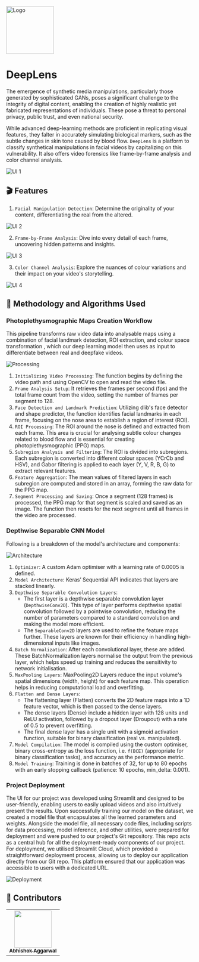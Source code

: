 <img src="images/logo.png" alt="Logo" width="128" height="128">

# DeepLens

The emergence of synthetic media manipulations, particularly those generated by sophisticated GANs, poses a significant challenge to the integrity of digital content, enabling the creation
of highly realistic yet fabricated representations of individuals. These pose a threat to personal privacy, public trust, and even national security. 

While advanced deep-learning methods are proficient in replicating visual features, they falter in accurately simulating biological markers, such as the subtle changes in skin tone 
caused by blood flow. `DeepLens` is a platform to classify synthetical manipulations in facial videos by capitalizing on this vulnerability. It also offers video forensics like frame-by-frame
analysis and color channel analysis.

![UI 1](https://github.com/abhishek-x/deeplens/blob/09fae8933d45b410a7b74086b085cbb00e7831c8/images/UI%201%20(Home%20Page).png)

## 🎬 Features

1. `Facial Manipulation Detection`: Determine the originality of your content, differentiating the real from the altered.

  ![UI 2](https://github.com/abhishek-x/deeplens/blob/09fae8933d45b410a7b74086b085cbb00e7831c8/images/UI%202%20(Detection%20Results).png)

2. `Frame-by-Frame Analysis`: Dive into every detail of each frame, uncovering hidden patterns and insights.

  ![UI 3](https://github.com/abhishek-x/deeplens/blob/09fae8933d45b410a7b74086b085cbb00e7831c8/images/UI%203%20(Forensics%20Report).png)
   
3. `Color Channel Analysis`: Explore the nuances of colour variations and their impact on your video's storytelling.

  ![UI 4](https://github.com/abhishek-x/deeplens/blob/09fae8933d45b410a7b74086b085cbb00e7831c8/images/UI%204%20(Color%20Channel%20Analysis).png)

## 📝 Methodology and Algorithms Used 

### Photoplethysmographic Maps Creation Workflow
This pipeline transforms raw video data into analysable maps using a combination of facial landmark detection, ROI extraction, and colour space transformation
, which our deep learning model then uses as input to differentiate between real and deepfake videos.

![Processing](https://github.com/abhishek-x/deeplens/blob/15480d4e086026af00bb0b88db771073d00a6f5a/images/maps%20creation.png)

1. `Initializing Video Processing`: The function begins by defining the video path and using OpenCV to open and read the video file.
2. `Frame Analysis Setup`: It retrieves the frames per second (fps) and the total frame count from the video, setting the number of frames per segment to 128.
3. `Face Detection and Landmark Prediction`: Utilizing dlib's face detector and shape predictor, the function identifies facial landmarks in each frame, focusing on the nose area to establish a region of interest (ROI).
4. `ROI Processing`: The ROI around the nose is defined and extracted from each frame. This area is crucial for analysing subtle colour changes related to blood flow and is essential for creating photoplethysmographic (PPG) maps.
5. `Subregion Analysis and Filtering`: The ROI is divided into subregions. Each subregion is converted into different colour spaces (YCrCb and HSV), and Gabor filtering is applied to each layer (Y, V, R, B, G) to extract relevant features.
6. `Feature Aggregation`: The mean values of filtered layers in each subregion are computed and stored in an array, forming the raw data for the PPG map.
7. `Segment Processing and Saving`: Once a segment (128 frames) is processed, the PPG map for that segment is scaled and saved as an image. The function then resets for the next segment until all frames in the video are processed.

### Depthwise Separable CNN Model
Following is a breakdown of the model's architecture and components:

![Architecture](https://github.com/abhishek-x/deeplens/blob/15480d4e086026af00bb0b88db771073d00a6f5a/images/model%20architecture.png)

1. `Optimizer`: A custom Adam optimiser with a learning rate of 0.0005 is defined.
2. `Model Architecture`: Keras’ Sequential API indicates that layers are stacked linearly.
3. `Depthwise Separable Convolution Layers`:
    - The first layer is a depthwise separable convolution layer (`DepthwiseConv2D`). This type of layer performs depthwise spatial convolution followed by a pointwise convolution, reducing the number of parameters compared to a standard convolution and making the model more efficient.
    - The `SeparableConv2D` layers are used to refine the feature maps further. These layers are known for their efficiency in handling high-dimensional inputs like images.
4. `Batch Normalization`: After each convolutional layer, these are added. These BatchNormalization layers normalise the output from the previous layer, which helps speed up training and reduces the sensitivity to network initialisation.
5. `MaxPooling Layers`: MaxPooling2D Layers reduce the input volume's spatial dimensions (width, height) for each feature map. This operation helps in reducing computational load and overfitting.
6. `Flatten and Dense Layers`:
    - The flattening layer (Flatten) converts the 2D feature maps into a 1D feature vector, which is then passed to the dense layers.
    - The dense layers (Dense) include a hidden layer with 128 units and ReLU activation, followed by a dropout layer (Droupout) with a rate of 0.5 to prevent overfitting.
    - The final dense layer has a single unit with a sigmoid activation function, suitable for binary classification (real vs. manipulated).
7. `Model Compilation`: The model is compiled using the custom optimiser, binary cross-entropy as the loss function, i.e. `f(BCE)` (appropriate for binary classification tasks), and accuracy as the performance metric.
8. `Model Training`: Training is done in batches of 32, for up to 80 epochs with an early stopping callback (patience: 10 epochs, min_delta: 0.001).

### Project Deployment
The UI for our project was developed using Streamlit and designed to be user-friendly, enabling users to easily upload videos and also intuitively present the results. Upon successfully training our model on the dataset, 
we created a model file that encapsulates all the learned parameters and weights. Alongside the model file, all necessary code files, including scripts for data processing, model inference, and other utilities, were prepared for 
deployment and were pushed to our project's Git repository.
This repo acts as a central hub for all the deployment-ready components of our project. For deployment, we utilised Streamlit Cloud, which provided a straightforward deployment process, allowing us to deploy our application 
directly from our Git repo. This platform ensured that our application was accessible to users with a dedicated URL.

![Deployment](images/deployment.png)

## 👥 Contributors

<table>
  <tr>
    <td align="center"><a href="https://github.com/abhishek-x"><img src="https://avatars.githubusercontent.com/u/70960570?v=4" width="100px;" alt=""/><br /><sub><b>Abhishek Aggarwal</b></sub></a><br /></td>
  </tr>
</table>
